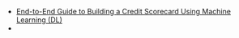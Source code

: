 
- [End-to-End Guide to Building a Credit Scorecard Using Machine Learning (DL)](https://towardsdatascience.com/end-to-end-guide-to-building-a-credit-scorecard-using-machine-learning-6502d8bb765a)
- 
